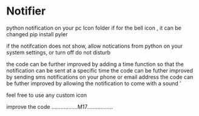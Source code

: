  # Notifier
 python notification on your pc
 Icon folder if for the bell icon , it can be changed 
 pip install pyler



 if the notifcation does not show, allow notications from python on your system settings, or turn off do not disturb

 the code can be further improved by adding a time function so that the notification can be sent at a specific time
 the code  can be futher improved by sending sms notifications on your phone or email address
 the code can be futher improved by allowing the notification to come with a sound '

 feel free to use any custom icon

 improve the code
 .................M17.................
